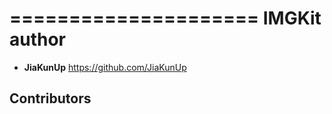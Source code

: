 =====================
IMGKit author
=====================

* **JiaKunUp** <https://github.com/JiaKunUp>

Contributors
---------------------
